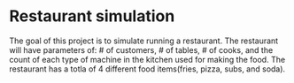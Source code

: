 # Restaurant simulation
The goal of this project is to simulate running a restaurant. The restaurant will have parameters of: # of customers, # of tables, # of cooks, and the count of each type of machine in the kitchen used for making the food. The restaurant has a totla of 4 different food items(fries, pizza, subs, and soda). 

